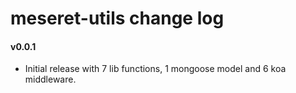 # meseret-utils change log

#### v0.0.1

- Initial release with 7 lib functions, 1 mongoose model and 6 koa middleware.
